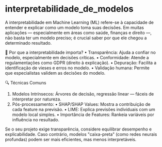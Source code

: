 # interpretabilidade_de_modelos

A interpretabilidade em Machine Learning (ML) refere-se à capacidade de entender e explicar como um modelo toma suas decisões. Em muitas aplicações — especialmente em áreas como saúde, finanças e direito —, não basta ter um modelo preciso; é crucial saber por que ele chegou a determinado resultado.

📌 Por que a interpretabilidade importa?
• Transparência: Ajuda a confiar no modelo, especialmente em decisões críticas.
• Conformidade: Atende a regulamentações como GDPR (direito à explicação).
• Depuração: Facilita a identificação de vieses e erros no modelo.
• Validação humana: Permite que especialistas validem as decisões do modelo.

🔍 Técnicas Comuns
1. Modelos Intrínsecos: Árvores de decisão, regressão linear — fáceis de interpretar por natureza.
2. Pós-processamento:
  • SHAP/SHAP Values: Mostra a contribuição de cada feature na previsão.
  • LIME: Explica previsões individuais com um modelo local simples.
  • Importância de Features: Rankeia variáveis por influência no resultado.

Se o seu projeto exige transparência, considere equilibrar desempenho e explicabilidade. Caso contrário, modelos "caixa-preta" (como redes neurais profundas) podem ser mais eficientes, mas menos interpretáveis.
